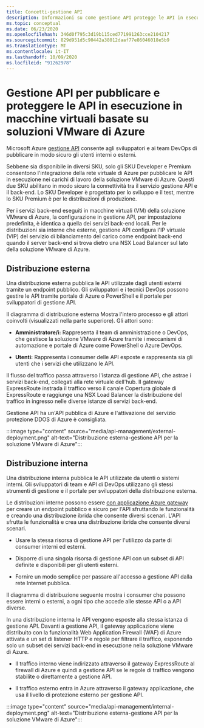 ```yaml
---
title: Concetti-gestione API
description: Informazioni su come gestione API protegge le API in esecuzione in macchine virtuali (VM) della soluzione VMware di Azure
ms.topic: conceptual
ms.date: 06/23/2020
ms.openlocfilehash: 346d0f795c3d19b115ced771991263cce2104217
ms.sourcegitcommit: 829d951d5c90442a38012daaf77e86046018e5b9
ms.translationtype: MT
ms.contentlocale: it-IT
ms.lasthandoff: 10/09/2020
ms.locfileid: "91262978"
---
```

# <a name="api-management-to-publish-and-protect-apis-running-on-azure-vmware-solution-based-vms"></a>Gestione API per pubblicare e proteggere le API in esecuzione in macchine virtuali basate su soluzioni VMware di Azure

Microsoft Azure [gestione API](https://azure.microsoft.com/services/api-management/) consente agli sviluppatori e ai team DevOps di pubblicare in modo sicuro gli utenti interni o esterni.

Sebbene sia disponibile in diversi SKU, solo gli SKU Developer e Premium consentono l'integrazione della rete virtuale di Azure per pubblicare le API in esecuzione nei carichi di lavoro della soluzione VMware di Azure. Questi due SKU abilitano in modo sicuro la connettività tra il servizio gestione API e il back-end. Lo SKU Developer è progettato per lo sviluppo e il test, mentre lo SKU Premium è per le distribuzioni di produzione.

Per i servizi back-end eseguiti in macchine virtuali (VM) della soluzione VMware di Azure, la configurazione in gestione API, per impostazione predefinita, è identica a quella dei servizi back-end locali. Per le distribuzioni sia interne che esterne, gestione API configura l'IP virtuale (VIP) del servizio di bilanciamento del carico come endpoint back-end quando il server back-end si trova dietro una NSX Load Balancer sul lato della soluzione VMware di Azure.

## <a name="external-deployment"></a>Distribuzione esterna

Una distribuzione esterna pubblica le API utilizzate dagli utenti esterni tramite un endpoint pubblico. Gli sviluppatori e i tecnici DevOps possono gestire le API tramite portale di Azure o PowerShell e il portale per sviluppatori di gestione API.

Il diagramma di distribuzione esterna Mostra l'intero processo e gli attori coinvolti (visualizzati nella parte superiore). Gli attori sono:

- **Amministratore/i:** Rappresenta il team di amministrazione o DevOps, che gestisce la soluzione VMware di Azure tramite i meccanismi di automazione e portale di Azure come PowerShell o Azure DevOps.

- **Utenti:**  Rappresenta i consumer delle API esposte e rappresenta sia gli utenti che i servizi che utilizzano le API.

Il flusso del traffico passa attraverso l'istanza di gestione API, che astrae i servizi back-end, collegati alla rete virtuale dell'hub. Il gateway ExpressRoute instrada il traffico verso il canale Copertura globale di ExpressRoute e raggiunge una NSX Load Balancer la distribuzione del traffico in ingresso nelle diverse istanze di servizi back-end.

Gestione API ha un'API pubblica di Azure e l'attivazione del servizio protezione DDOS di Azure è consigliata. 

:::image type="content" source="media/api-management/external-deployment.png" alt-text="Distribuzione esterna-gestione API per la soluzione VMware di Azure":::


## <a name="internal-deployment"></a>Distribuzione interna

Una distribuzione interna pubblica le API utilizzate da utenti o sistemi interni. Gli sviluppatori di team e API di DevOps utilizzano gli stessi strumenti di gestione e il portale per sviluppatori della distribuzione esterna.

Le distribuzioni interne possono essere [con applicazione Azure gateway](../api-management/api-management-howto-integrate-internal-vnet-appgateway.md) per creare un endpoint pubblico e sicuro per l'API sfruttando le funzionalità e creando una distribuzione ibrida che consente diversi scenari.  L'API sfrutta le funzionalità e crea una distribuzione ibrida che consente diversi scenari.

* Usare la stessa risorsa di gestione API per l'utilizzo da parte di consumer interni ed esterni.

* Disporre di una singola risorsa di gestione API con un subset di API definite e disponibili per gli utenti esterni.

* Fornire un modo semplice per passare all'accesso a gestione API dalla rete Internet pubblica.

Il diagramma di distribuzione seguente mostra i consumer che possono essere interni o esterni, a ogni tipo che accede alle stesse API o a API diverse.

In una distribuzione interna le API vengono esposte alla stessa istanza di gestione API. Davanti a gestione API, il gateway applicazione viene distribuito con la funzionalità Web Application Firewall (WAF) di Azure attivata e un set di listener HTTP e regole per filtrare il traffico, esponendo solo un subset dei servizi back-end in esecuzione nella soluzione VMware di Azure.

* Il traffico interno viene indirizzato attraverso il gateway ExpressRoute al firewall di Azure e quindi a gestione API se le regole di traffico vengono stabilite o direttamente a gestione API.  

* Il traffico esterno entra in Azure attraverso il gateway applicazione, che usa il livello di protezione esterno per gestione API.


:::image type="content" source="media/api-management/internal-deployment.png" alt-text="Distribuzione esterna-gestione API per la soluzione VMware di Azure":::